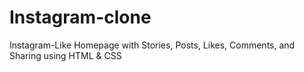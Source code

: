 # Instagram-clone
 Instagram-Like Homepage with Stories, Posts, Likes, Comments, and Sharing using HTML &amp; CSS
